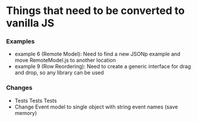 # Things that need to be converted to vanilla JS

### Examples
- example 6 (Remote Model): Need to find a new JSONp example and move RemoteModel.js to another location
- example 9 (Row Reordering): Need to create a generic interface for drag and drop, so any library can be used

### Changes
- Tests Tests Tests
- Change Event model to single object with string event names (save memory)
